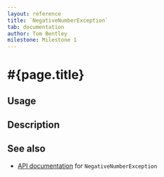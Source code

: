 ```yaml
---
layout: reference
title: `NegativeNumberException`
tab: documentation
author: Tom Bentley
milestone: Milestone 1
---
```


# #{page.title}

## Usage 

## Description

## See also

* [API documentation](#{site.urls.apidoc}/ceylon/language/NegativeNumberException) for `NegativeNumberException`

